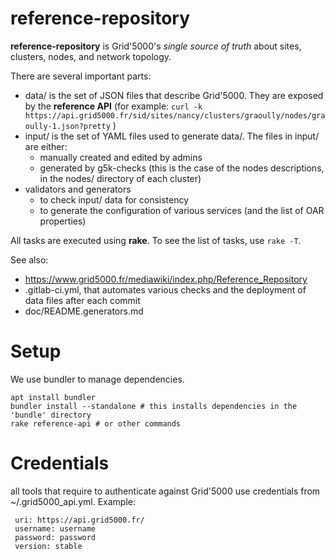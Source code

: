 reference-repository
====================

**reference-repository** is Grid'5000's *single source of truth* about sites, clusters, nodes, and network topology.

There are several important parts:

* data/ is the set of JSON files that describe Grid'5000. They are exposed by the **reference API** (for example: `curl -k https://api.grid5000.fr/sid/sites/nancy/clusters/graoully/nodes/graoully-1.json?pretty` )
* input/ is the set of YAML files used to generate data/. The files in input/ are either:
    + manually created and edited by admins
    + generated by g5k-checks (this is the case of the nodes descriptions, in the nodes/ directory of each cluster)
* validators and generators
    + to check input/ data for consistency
    + to generate the configuration of various services (and the list of OAR properties)

All tasks are executed using **rake**. To see the list of tasks, use `rake -T`.

See also:

* https://www.grid5000.fr/mediawiki/index.php/Reference_Repository
* .gitlab-ci.yml, that automates various checks and the deployment of data files after each commit
* doc/README.generators.md

# Setup

We use bundler to manage dependencies.

```
apt install bundler
bundler install --standalone # this installs dependencies in the 'bundle' directory
rake reference-api # or other commands
```


# Credentials

all tools that require to authenticate against Grid'5000 use credentials from ~/.grid5000_api.yml. Example:
```
 uri: https://api.grid5000.fr/
 username: username
 password: password
 version: stable
```
